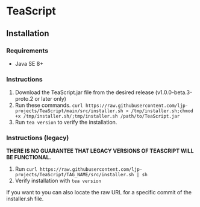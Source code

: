 # TeaScript

## Installation

### Requirements

- Java SE 8+

### Instructions

1. Download the TeaScript.jar file from the desired release (v1.0.0-beta.3-proto.2 or later only)
2. Run these commands. `curl https://raw.githubusercontent.com/ljp-projects/TeaScript/main/src/installer.sh > /tmp/installer.sh;chmod +x /tmp/installer.sh/;tmp/installer.sh /path/to/TeaScript.jar`
3. Run `tea version` to verify the installation.

### Instructions (legacy)

**THERE IS NO GUARANTEE THAT LEGACY VERSIONS OF TEASCRIPT WILL BE FUNCTIONAL.**

1. Run `curl https://raw.githubusercontent.com/ljp-projects/TeaScript/TAG_NAME/src/installer.sh | sh`
2. Verify installation with `tea version`

If you want to you can also locate the raw URL for a specific commit of the installer.sh file.